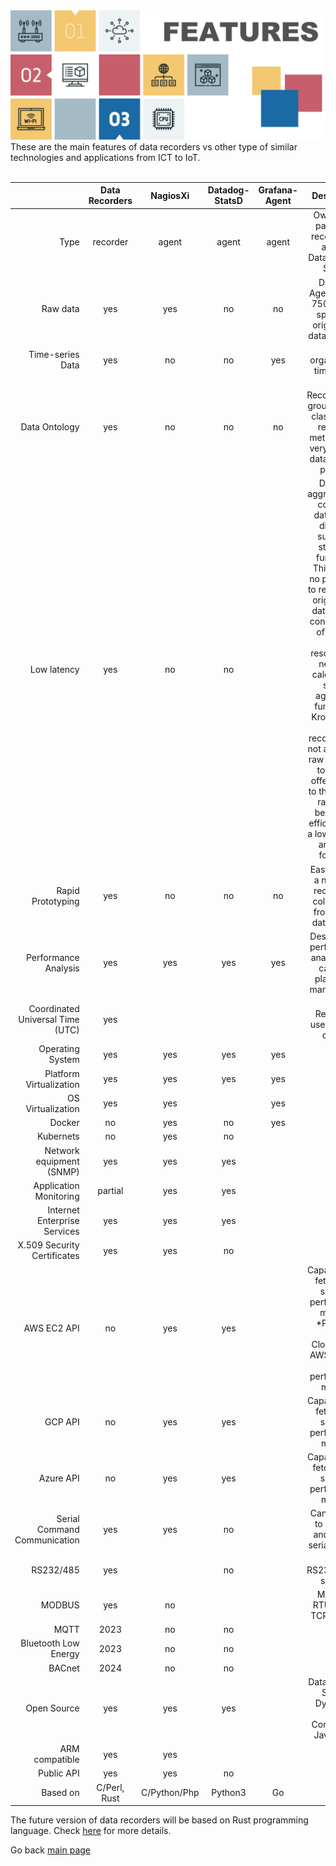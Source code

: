 <img src="/docs/img/recorders-features7.png" />

<br/>
These are the main features of data recorders vs other type of similar technologies and applications from ICT to IoT.
<br/><br/>

|| Data Recorders | NagiosXi | Datadog-StatsD | Grafana-Agent | Description |
|------:|:------:|:------:|:------:|:------:|:------:| 
| Type | recorder | agent | agent | agent | Own or 3rd party data recorders or agents. Datadog uses StatsD |
| Raw data | yes | yes | no | no | DataDog Agent7 takes 750MB disk space, no original raw data available  |
| Time-series Data | yes | no | no | yes | Data organised as time series |
| Data Ontology | yes | no| no | no | Data Recorders has groupped and classified all recorded metrics, for a very efficient data analysis process |
| Low latency | yes | no | no |  | Datadog aggregates all collected data, using different summary statistics functions. This means no possibility to retrieve the original raw data, higher consumption of system CPU resources (it needs to calculate all sort of aggregate functions). Kronometrix data recorders will not aggregate raw datadata, to always offer access to the original raw data, being very efficient, with a low memory and CPU footprint |
| Rapid Prototyping | yes | no | no | no | Easy to build a new data recorder to collect data from a new data source |
| Performance Analysis | yes | yes | yes | yes | Designed for performance analysis and capacity planning & management |
| Coordinated Universal Time  (UTC) | yes | | | | Data Recorders uses UTC by default |
| Operating System | yes | yes | yes | yes |
| Platform Virtualization | yes | yes | yes | yes |
| OS Virtualization | yes | yes | | yes |
| Docker | no | yes | no | yes | 2024 |
| Kubernets | no | yes | no |  | 2024 |
| Network equipment (SNMP) | yes | yes | yes | | |
| Application Monitoring | partial | yes | yes |  | 2024 |
| Internet Enterprise Services | yes | yes | yes | | |
| X.509 Security Certificates | yes | yes | no | | |
| AWS EC2 API | no | yes | yes | | Capabilities to fetch AWS specific performance metrics. *Paessler uses CloudWatch AWS to fetch the performance metrics|
| GCP API | no | yes | yes | | Capabilities to fetch GCP specific performance metrics |
| Azure API | no | yes | yes | | Capabilities to fetch Azure specific performance metrics |
| Serial Command Communication | yes | yes | no |  | Can connect to manage and control serial devices |
| RS232/485 | yes | | no | | Serial RS232/RS485 support |
| MODBUS | yes | no | |  | MODBUS RTU, ASCII, TCP support |
| MQTT | 2023 | no | no | | 2024 |
| Bluetooth Low Energy | 2023 | no | no | | 2025 |
| BACnet | 2024 | no | no | | 2025 |
| Open Source | yes | yes | yes | | Datadog uses StatsD. Dynatrace uses Compuware Java agent |
| ARM compatible | yes | yes | | | |
| Public API | yes | yes | no | | Yes |
| Based on | C/Perl, Rust | C/Python/Php | Python3 | Go |

The future version of data recorders will be based on Rust programming language. Check [here](https://github.com/sparvu/data-recorders/blob/master/docs/design_ver2.md) for more details.

Go back [main page](https://github.com/sparvu/data-recorders)

